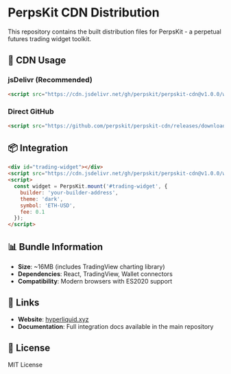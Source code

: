 # PerpsKit CDN Distribution

This repository contains the built distribution files for PerpsKit - a perpetual futures trading widget toolkit.

## 🚀 CDN Usage

### jsDelivr (Recommended)
```html
<script src="https://cdn.jsdelivr.net/gh/perpskit/perpskit-cdn@v1.0.0/widget.iife.js"></script>
```

### Direct GitHub
```html
<script src="https://github.com/perpskit/perpskit-cdn/releases/download/v1.0.0/widget.iife.js"></script>
```

## 📦 Integration

```html
<div id="trading-widget"></div>
<script src="https://cdn.jsdelivr.net/gh/perpskit/perpskit-cdn@v1.0.0/widget.iife.js"></script>
<script>
  const widget = PerpsKit.mount('#trading-widget', {
    builder: 'your-builder-address',
    theme: 'dark',
    symbol: 'ETH-USD',
    fee: 0.1
  });
</script>
```

## 📊 Bundle Information

- **Size**: ~16MB (includes TradingView charting library)
- **Dependencies**: React, TradingView, Wallet connectors
- **Compatibility**: Modern browsers with ES2020 support

## 🔗 Links

- **Website**: [hyperliquid.xyz](https://hyperliquid.xyz)
- **Documentation**: Full integration docs available in the main repository

## 📄 License

MIT License
